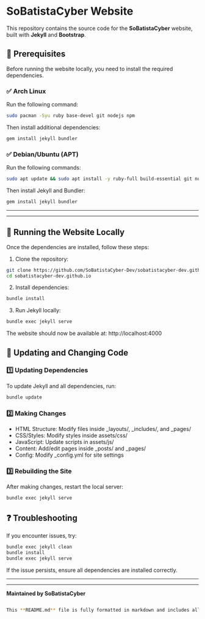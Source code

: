 # SoBatistaCyber Website

This repository contains the source code for the **SoBatistaCyber** website, built with **Jekyll** and **Bootstrap**.

## 📌 Prerequisites

Before running the website locally, you need to install the required dependencies.

### ✅ Arch Linux
Run the following command:
```bash
sudo pacman -Syu ruby base-devel git nodejs npm
```

Then install additional dependencies:
```bash
gem install jekyll bundler
```

### ✅ Debian/Ubuntu (APT)
Run the following commands:

```bash
sudo apt update && sudo apt install -y ruby-full build-essential git nodejs npm
```
Then install Jekyll and Bundler:
```bash
gem install jekyll bundler
```
---
---

## 🚀 Running the Website Locally
Once the dependencies are installed, follow these steps:

1. Clone the repository:
```bash
git clone https://github.com/SoBatistaCyber-Dev/sobatistacyber-dev.github.io.git
cd sobatistacyber-dev.github.io
```

2. Install dependencies:
```bash
bundle install
```

3. Run Jekyll locally:
```bash
bundle exec jekyll serve
```

The website should now be available at: http://localhost:4000

## 🔄 Updating and Changing Code
### 1️⃣ Updating Dependencies
To update Jekyll and all dependencies, run:
```bash
bundle update
```

### 2️⃣ Making Changes
- HTML Structure: Modify files inside _layouts/, _includes/, and _pages/
- CSS/Styles: Modify styles inside assets/css/
- JavaScript: Update scripts in assets/js/
- Content: Add/edit pages inside _posts/ and _pages/
- Config: Modify _config.yml for site settings

### 3️⃣ Rebuilding the Site
After making changes, restart the local server:

```bash
bundle exec jekyll serve
```

## ❓ Troubleshooting
If you encounter issues, try:
```bash
bundle exec jekyll clean
bundle install
bundle exec jekyll serve
```
If the issue persists, ensure all dependencies are installed correctly.

---
---

**Maintained by SoBatistaCyber**
```bash

This **README.md** file is fully formatted in markdown and includes all necessary commands with proper **copy buttons** for easy execution

```
